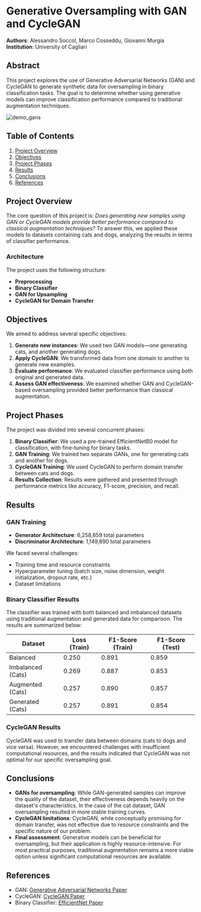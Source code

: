 # Generative Oversampling with GAN and CycleGAN

**Authors**: Alessandro Soccol, Marco Cosseddu, Giovanni Murgia  
**Institution**: University of Cagliari

## Abstract

This project explores the use of Generative Adversarial Networks (GAN) and CycleGAN to generate synthetic data for oversampling in binary classification tasks. The goal is to determine whether using generative models can improve classification performance compared to traditional augmentation techniques.

![demo_gans](https://github.com/user-attachments/assets/34e22c67-ac01-4428-8ca6-a06cf4e63395)

## Table of Contents

1. [Project Overview](#project-overview)
2. [Objectives](#objectives)
3. [Project Phases](#project-phases)
4. [Results](#results)
5. [Conclusions](#conclusions)
6. [References](#references)

## Project Overview

The core question of this project is: _Does generating new samples using GAN or CycleGAN models provide better performance compared to classical augmentation techniques?_ To answer this, we applied these models to datasets containing cats and dogs, analyzing the results in terms of classifier performance.

### Architecture

The project uses the following structure:
- **Preprocessing**
- **Binary Classifier**
- **GAN for Upsampling**
- **CycleGAN for Domain Transfer**

## Objectives

We aimed to address several specific objectives:
1. **Generate new instances**: We used two GAN models—one generating cats, and another generating dogs.
2. **Apply CycleGAN**: We transformed data from one domain to another to generate new examples.
3. **Evaluate performance**: We evaluated classifier performance using both original and generated data.
4. **Assess GAN effectiveness**: We examined whether GAN and CycleGAN-based oversampling provided better performance than classical augmentation.

## Project Phases

The project was divided into several concurrent phases:
1. **Binary Classifier**: We used a pre-trained EfficientNetB0 model for classification, with fine-tuning for binary tasks.
2. **GAN Training**: We trained two separate GANs, one for generating cats and another for dogs.
3. **CycleGAN Training**: We used CycleGAN to perform domain transfer between cats and dogs.
4. **Results Collection**: Results were gathered and presented through performance metrics like accuracy, F1-score, precision, and recall.

## Results

### GAN Training

- **Generator Architecture**: 6,258,659 total parameters
- **Discriminator Architecture**: 1,149,890 total parameters

We faced several challenges:
- Training time and resource constraints
- Hyperparameter tuning (batch size, noise dimension, weight initialization, dropout rate, etc.)
- Dataset limitations

### Binary Classifier Results

The classifier was trained with both balanced and imbalanced datasets using traditional augmentation and generated data for comparison. The results are summarized below:

| Dataset          | Loss  (Train) | F1-Score (Train) | F1-Score (Test) |
|------------------|---------------|------------------|-----------------|
| Balanced         | 0.250         | 0.891            | 0.859           |
| Imbalanced (Cats)| 0.269         | 0.887            | 0.853           |
| Augmented (Cats) | 0.257         | 0.890            | 0.857           |
| Generated (Cats) | 0.257         | 0.891            | 0.854           |

### CycleGAN Results

CycleGAN was used to transfer data between domains (cats to dogs and vice versa). However, we encountered challenges with insufficient computational resources, and the results indicated that CycleGAN was not optimal for our specific oversampling goal.

## Conclusions

- **GANs for oversampling**: While GAN-generated samples can improve the quality of the dataset, their effectiveness depends heavily on the dataset's characteristics. In the case of the cat dataset, GAN oversampling resulted in more stable training curves.
- **CycleGAN limitations**: CycleGAN, while conceptually promising for domain transfer, was not effective due to resource constraints and the specific nature of our problem.
- **Final assessment**: Generative models can be beneficial for oversampling, but their application is highly resource-intensive. For most practical purposes, traditional augmentation remains a more viable option unless significant computational resources are available.

## References

- GAN: [Generative Adversarial Networks Paper](https://arxiv.org/pdf/1406.2661.pdf)
- CycleGAN: [CycleGAN Paper](https://arxiv.org/pdf/1703.10593.pdf)
- Binary Classifier: [EfficientNet Paper](https://arxiv.org/pdf/1905.11946.pdf)
